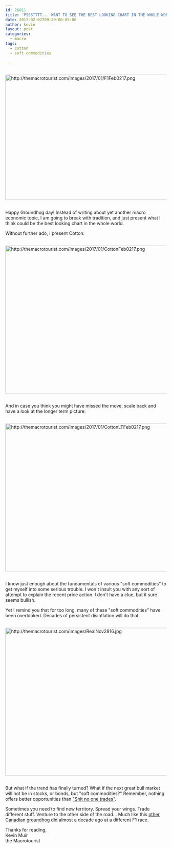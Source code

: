 ```yaml
---
id: 26011
title: 'PSSSTTTT... WANT TO SEE THE BEST LOOKING CHART IN THE WHOLE WORLD?'
date: 2017-02-02T09:20:00-05:00
author: kevin
layout: post
categories:
  - macro
tags:
  - cotton
  - soft commodities
   
---
```

<a href="http://themacrotourist.com/images/2017/01/F1Feb0217.png"><img src="http://themacrotourist.com/images/2017/01/F1Feb0217.png" alt="http://themacrotourist.com/images/2017/01/F1Feb0217.png" width="750" height="390" style="margin:30px auto;display:block;"></a>

Happy Groundhog day!  Instead of writing about yet another macro economic topic, I am going to break with tradition, and just present what I think could be the best looking chart in the whole world.

Without further ado, I present Cotton:

<a href="http://themacrotourist.com/images/2017/01/CottonFeb0217.png"><img src="http://themacrotourist.com/images/2017/01/CottonFeb0217.png" alt="http://themacrotourist.com/images/2017/01/CottonFeb0217.png" width="750" height="460" style="margin:30px auto;display:block;"></a>

And in case you think you might have missed the move, scale back and have a look at the longer term picture:

<a href="http://themacrotourist.com/images/2017/01/CottonLTFeb0217.png"><img src="http://themacrotourist.com/images/2017/01/CottonLTFeb0217.png" alt="http://themacrotourist.com/images/2017/01/CottonLTFeb0217.png" width="750" height="460" style="margin:30px auto;display:block;"></a>

I know just enough about the fundamentals of various "soft commodities" to get myself into some serious trouble.  I won't insult you with any sort of attempt to explain the recent price action.  I don't have a clue, but it sure seems bullish.  

Yet I remind you that for too long, many of these "soft commodities" have been overlooked.  Decades of persistent disinflation will do that.  

<a href="http://themacrotourist.com/images/RealNov2816.jpg"><img src="http://themacrotourist.com/images/RealNov2816.jpg" alt="http://themacrotourist.com/images/RealNov2816.jpg" width="750" height="460" style="margin:30px auto;display:block;"></a>

But what if the trend has finally turned?  What if the next great bull market will not be in stocks, or bonds, but "soft commodities?"  Remember, nothing offers better opportunities than ["Shit no one trades"](<http://themacrotourist.com/macro/shit-no-one-trades>).

Sometimes you need to find new territory.  Spread your wings.  Trade different stuff.  Venture to the other side of the road...  Much like this [other Canadian groundhog](<https://www.youtube.com/watch?v=Ikw_q_lsM-c&feature=youtu.be>) did almost a decade ago at a different F1 race.

Thanks for reading,  
Kevin Muir  
the Macrotourist  





